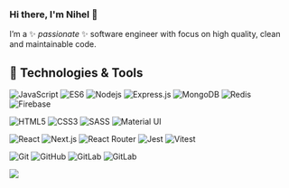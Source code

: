### Hi there, I'm Nihel 👋

I’m a ✨ _passionate_ ✨ software engineer with focus on high quality, clean and maintainable code. 

<!--🔭 I’m currently working on some side projects based on Web Development and looking for new opportunities 👯. -->

<!-- [![Email Badge](https://img.shields.io/badge/contact@nihel.tech-168DE2?style=flat-square&logo=Mail.Ru&logoColor=white&link=mailto:contact@nihel.tech)](mailto:contact@nihel.tech)
[![Portfolio Badge](https://img.shields.io/badge/Portfolio-3DA639?style=flat-square&logo=Portfolio&logoColor=white&link=https://www.nihel.tech)](https://www.nihel.tech) -->
<!-- [![Linkedin Badge](https://img.shields.io/badge/-LinkedIn-blue?style=flat-square&logo=Linkedin&logoColor=white&link=https://www.linkedin.com/in/nihel-akremi/)](https://www.linkedin.com/in/nihel-akremi/)  -->


## 🔧 Technologies & Tools 

![JavaScript](https://img.shields.io/badge/JavaScript-black?style=flat-square&logo=javascript)
![ES6](https://img.shields.io/badge/ECMAScript%202015+-F0DB4F?style=flat-square)
![Nodejs](https://img.shields.io/badge/Nodejs-black?style=flat-square&logo=Node.js)
![Express.js](https://img.shields.io/badge/EXPRESS.JS-%23404d59?&style=flat-square)
![MongoDB](https://img.shields.io/badge/MongoDB-black?style=flat-square&logo=mongodb)
![Redis](https://img.shields.io/badge/Redis-black?style=flat-square&logo=Redis)
![Firebase](https://img.shields.io/badge/Firebase-FFCA28?&style=flat-square&logo=firebase&logoColor=black)

![HTML5](https://img.shields.io/badge/HTML5-E34F26?style=flat-square&logo=html5&logoColor=white)
![CSS3](https://img.shields.io/badge/CSS3-1572B6?style=flat-square&logo=css3)
![SASS](https://img.shields.io/badge/SASS-CC6699?&style=flat-square&logo=SASS&logoColor=white)
![Material UI](https://img.shields.io/badge/Material%20UI-0081CB?&style=flat-square&logo=material-ui&logoColor=white)


![React](https://img.shields.io/badge/React-61DAFB?style=flat-square&logo=react&logoColor=black)
![Next.js](https://img.shields.io/badge/Next.js-black?style=flat-square&logo=Next.js)
![React Router](https://img.shields.io/badge/React_Router-CA4245?logo=react-router&logoColor=white)
![Jest](https://img.shields.io/badge/Jest-C21325?&style=flat-square&logo=jest&logoColor=white)
![Vitest](https://img.shields.io/badge/Vitest-6E9F18?logo=vitest&logoColor=fff)

![Git](https://img.shields.io/badge/Git-F05032?style=flat-square&logo=git&logoColor=white)
![GitHub](https://img.shields.io/badge/GitHub-181717?style=flat-square&logo=github)
![GitLab](https://img.shields.io/badge/GitLab-black?style=flat-square&logo=GitLab&logoColor=grey)
![GitLab](https://img.shields.io/badge/GitLab%20CI-black?style=flat-square&logo=gitlab)

![](https://img.shields.io/badge/OS-Linux-informational?style=flat-square&logo=linux&logoColor=white&color=2bbc8a)

<!-- ## 📈 GitHub Stats
[Visitor Badge](https://visitor-badge.laobi.icu/badge?page_id=NihelAkr)

![Github Stats](https://github-readme-stats.vercel.app/api?username=NihelAkr&count_private=true&hide=stars,issues,contribs&show_icons=true&include_all_commits=true&theme=dracula) -->


